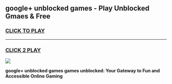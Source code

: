 
## google+ unblocked games - Play Unblocked Gmaes & Free
<h3>
<a href="https://news.freeplayer.one?title=google+_unblocked_games&ref=16F">CLICK TO PLAY</a></h3>
<hr>

<h3>
<a href="https://news.freeplayer.one?title=google+_unblocked_games&ref=16F">CLICK 2 PLAY</a>
  
</h3>

<a href="https://news.freeplayer.one?title=google+_unblocked_games&ref=16F/"><img src="https://clearcache.store/games.png"></a>


**google+ unblocked games games unblocked: Your Gateway to Fun and Accessible Online Gaming**
